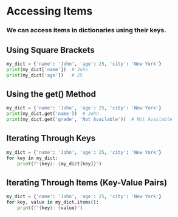 # Accessing Items

### We can access items in dictionaries using their keys.

## Using Square Brackets

```py
my_dict = {'name': 'John', 'age': 25, 'city': 'New York'}
print(my_dict['name'])  # John
print(my_dict['age'])   # 25
```

## Using the get() Method

```py
my_dict = {'name': 'John', 'age': 25, 'city': 'New York'}
print(my_dict.get('name'))  # John
print(my_dict.get('grade', 'Not Available'))  # Not Available
```

## Iterating Through Keys

```py
my_dict = {'name': 'John', 'age': 25, 'city': 'New York'}
for key in my_dict:
    print(f"{key}: {my_dict[key]}")
```

## Iterating Through Items (Key-Value Pairs)

```py
my_dict = {'name': 'John', 'age': 25, 'city': 'New York'}
for key, value in my_dict.items():
    print(f"{key}: {value}")
```
